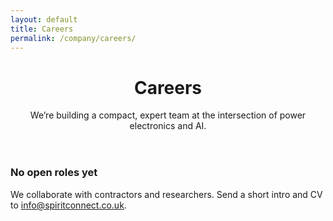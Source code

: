```yaml
---
layout: default
title: Careers
permalink: /company/careers/
---
```


<header class="hero"><div class="bg"></div><div class="container">
  <h1>Careers</h1>
  <p class="lead">We’re building a compact, expert team at the intersection of power electronics and AI.</p>
</div></header>

<section class="section"><div class="container">
  <div class="card"><h3>No open roles yet</h3><p class="small">We collaborate with contractors and researchers. Send a short intro and CV to <a href="mailto:info@spiritconnect.co.uk">info@spiritconnect.co.uk</a>.</p></div>
</div></section>
